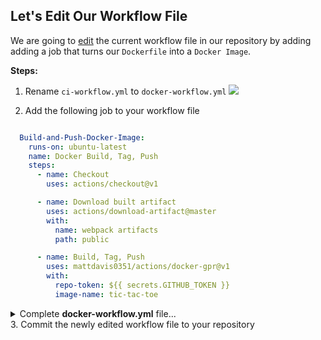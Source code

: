 ## Let's Edit Our Workflow File

We are going to [edit]({{workflowUrl}}) the current workflow file in our repository by adding adding a job that turns our `Dockerfile` into a `Docker Image`.

**Steps:**
1. Rename `ci-workflow.yml` to `docker-workflow.yml`
![](https://i.imgur.com/txXJgr5.png)

2. Add the following job to your workflow file

```yaml

  Build-and-Push-Docker-Image:
    runs-on: ubuntu-latest
    name: Docker Build, Tag, Push
    steps:
      - name: Checkout
        uses: actions/checkout@v1

      - name: Download built artifact
        uses: actions/download-artifact@master
        with:
          name: webpack artifacts
          path: public

      - name: Build, Tag, Push
        uses: mattdavis0351/actions/docker-gpr@v1
        with:
          repo-token: ${{ secrets.GITHUB_TOKEN }}
          image-name: tic-tac-toe
```

<details><summary>Complete <b>docker-workflow.yml</b> file...</summary>

```yaml

name: Node CI

on: [push]

jobs:
  build:

    runs-on: ubuntu-latest

    steps:
      - uses: actions/checkout@v1
      - name: npm install and build webpack
        run: |
          npm install
          npm run build
      - uses: actions/upload-artifact@master
        with:
          name: webpack artifacts
          path: public/
  test:

    runs-on: ubuntu-latest
    needs: build
    strategy:
      matrix:
        os: [ubuntu-lastest, windows-2016]
        node-version: [8.x, 10.x]

    steps:
      - uses: actions/checkout@v1
      - name: Use Node.js ${{ matrix.node-version }}
        uses: actions/setup-node@v1
        with:
          node-version: ${{ matrix.node-version }}
      - uses: actions/download-artifact@master
        with:
          name: webpack artifacts
          path: public
      - name: npm install, and test
        run: |
          npm install
          npm test
        env:
          CI: true

  Build-and-Push-Docker-Image:

    runs-on: ubuntu-latest
    name: Docker Build, Tag, Push

    steps:
      - name: Checkout
        uses: actions/checkout@v1

      - name: Download built artifact
        uses: actions/download-artifact@master
        with:
          name: webpack artifacts
          path: public

      - name: Build, Tag, Push
        uses: mattdavis0351/actions/docker-gpr@v1
        with:
          repo-token: ${{ secrets.GITHUB_TOKEN }}
          image-name: tic-tac-toe
```
</details>
3. Commit the newly edited workflow file to your repository
